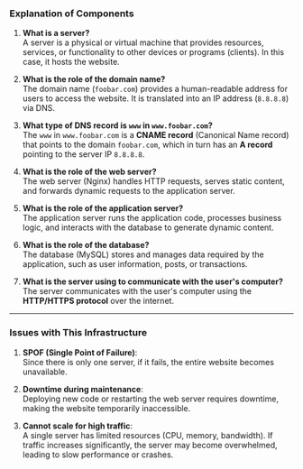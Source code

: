 ### **Explanation of Components**

1. **What is a server?**  
   A server is a physical or virtual machine that provides resources, services, or functionality to other devices or programs (clients). In this case, it hosts the website.

2. **What is the role of the domain name?**  
   The domain name (`foobar.com`) provides a human-readable address for users to access the website. It is translated into an IP address (`8.8.8.8`) via DNS.

3. **What type of DNS record is `www` in `www.foobar.com`?**  
   The `www` in `www.foobar.com` is a **CNAME record** (Canonical Name record) that points to the domain `foobar.com`, which in turn has an **A record** pointing to the server IP `8.8.8.8`.

4. **What is the role of the web server?**  
   The web server (Nginx) handles HTTP requests, serves static content, and forwards dynamic requests to the application server.

5. **What is the role of the application server?**  
   The application server runs the application code, processes business logic, and interacts with the database to generate dynamic content.

6. **What is the role of the database?**  
   The database (MySQL) stores and manages data required by the application, such as user information, posts, or transactions.

7. **What is the server using to communicate with the user's computer?**  
   The server communicates with the user's computer using the **HTTP/HTTPS protocol** over the internet.

---

### **Issues with This Infrastructure**

1. **SPOF (Single Point of Failure)**:  
   Since there is only one server, if it fails, the entire website becomes unavailable.

2. **Downtime during maintenance**:  
   Deploying new code or restarting the web server requires downtime, making the website temporarily inaccessible.

3. **Cannot scale for high traffic**:  
   A single server has limited resources (CPU, memory, bandwidth). If traffic increases significantly, the server may become overwhelmed, leading to slow performance or crashes.